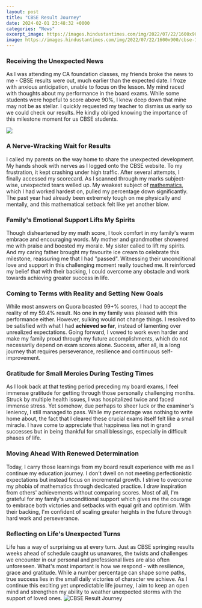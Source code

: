 ```yaml
---
layout: post
title: "CBSE Result Journey"
date: 2024-02-01 23:48:32 +0000
categories: "News"
excerpt_image: https://images.hindustantimes.com/img/2022/07/22/1600x900/cbse-10th-result_1658478803668_1658478807251_1658478807251.png
image: https://images.hindustantimes.com/img/2022/07/22/1600x900/cbse-10th-result_1658478803668_1658478807251_1658478807251.png
---
```


### Receiving the Unexpected News
As I was attending my CA foundation classes, my friends broke the news to me - CBSE results were out, much earlier than the expected date. I froze with anxious anticipation, unable to focus on the lesson. My mind raced with thoughts about my performance in the board exams. While some students were hopeful to score above 90%, I knew deep down that mine may not be as stellar. I quickly requested my teacher to dismiss us early so we could check our results. He kindly obliged knowing the importance of this milestone moment for us CBSE students.  

![](https://gyaanarth.com/wp-content/uploads/2023/04/CBSE-12-Result-infographic.png)
### A Nerve-Wracking Wait for Results
I called my parents on the way home to share the unexpected development. My hands shook with nerves as I logged onto the CBSE website. To my frustration, it kept crashing under high traffic. After several attempts, I finally accessed my scorecard. As I scanned through my marks subject-wise, unexpected tears welled up. My weakest subject of [mathematics](https://yt.io.vn/collection/akhtar), which I had worked hardest on, pulled my percentage down significantly. The past year had already been extremely tough on me physically and mentally, and this mathematical setback felt like yet another blow.
### Family's Emotional Support Lifts My Spirits  
Though disheartened by my math score, I took comfort in my family's warm embrace and encouraging words. My mother and grandmother showered me with praise and boosted my morale. My sister called to lift my spirits. And my caring father brought my favourite ice cream to celebrate this milestone, reassuring me that I had "passed". Witnessing their unconditional love and support in this challenging moment really touched me. It reinforced my belief that with their backing, I could overcome any obstacle and work towards achieving greater success in life.
### Coming to Terms with Reality and Setting New Goals
While most answers on Quora boasted 99+% scores, I had to accept the reality of my 59.4% result. No one in my family was pleased with this performance either. However, sulking would not change things. I resolved to be satisfied with what I had **achieved so far**, instead of lamenting over unrealized expectations. Going forward, I vowed to work even harder and make my family proud through my future accomplishments, which do not necessarily depend on exam scores alone. Success, after all, is a long journey that requires perseverance, resilience and continuous self-improvement.  
### Gratitude for Small Mercies During Testing Times
As I look back at that testing period preceding my board exams, I feel immense gratitude for getting through those personally challenging months. Struck by multiple health issues, I was hospitalized twice and faced immense stress. Yet somehow, due perhaps to sheer luck or the examiner's leniency, I still managed to pass. While my percentage was nothing to write home about, the fact that I cleared these crucial exams itself felt like a small miracle. I have come to appreciate that happiness lies not in grand successes but in being thankful for small blessings, especially in difficult phases of life.
### Moving Ahead With Renewed Determination  
Today, I carry those learnings from my board result experience with me as I continue my education journey. I don't dwell on not meeting perfectionistic expectations but instead focus on incremental growth. I strive to overcome my phobia of mathematics through dedicated practice. I draw inspiration from others' achievements without comparing scores. Most of all, I'm grateful for my family's unconditional support which gives me the courage to embrace both victories and setbacks with equal grit and optimism. With their backing, I'm confident of scaling greater heights in the future through hard work and perseverance.
### Reflecting on Life's Unexpected Turns
Life has a way of surprising us at every turn. Just as CBSE springing results weeks ahead of schedule caught us unawares, the twists and challenges we encounter in our personal and professional lives are also often unforeseen. What's most important is how we respond - with resilience, grace and gratitude. While a number percentage can shape some paths, true success lies in the small daily victories of character we achieve. As I continue this exciting yet unpredictable life journey, I aim to keep an open mind and strengthen my ability to weather unexpected storms with the support of loved ones.
![CBSE Result Journey](https://images.hindustantimes.com/img/2022/07/22/1600x900/cbse-10th-result_1658478803668_1658478807251_1658478807251.png)